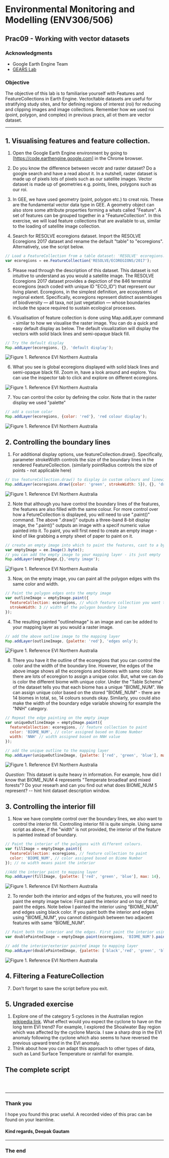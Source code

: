 # Environmental Monitoring and Modelling (ENV306/506)

## Prac09 - Working with vector datasets

### Acknowledgments 

- Google Earth Engine Team
- [GEARS Lab](https://www.gears-lab.com/emm_lab_9/)

### Objective

The objective of this lab is to familiarise yourself with Features and FeatureCollections in Earth Engine. Vector/table datasets are useful for stratifying study sites, and for defining regions of interest (roi) for reducing and clipping images and image collections. Remember how we used roi (point, polygon, and complex) in previous pracs, all ot them are vector dataset.

---------------------------------------------------
## 1. Visualising features and feature collection.
1. Open the Google Earth Engine environment by going to [https://code.earthengine.google.com] in the Chrome browser.

2. Do you know the difference between vecotr and raster dataset? Do a google search and have a read about it. In a nutshell, raster dataset is made up of pixels lots of pixels such as our satellite images. Vector dataset is made up of geometries e.g. points, lines, polygons such as our roi. 

3. In GEE, we have used geometry (point, polygon etc.) to creat rois. These are the fundamental vector data type in GEE. A geometry object can also store some attribute properties forming a whats called "Feature". A set of features can be grouped together in a "FeatureCollection". In this exercise, we will load feature collections that are available to us, similar to the loading of satellite image collection.

4. Search for RESOLVE ecoregions dataset. Import the RESOLVE Ecoregions 2017 dataset and rename the default "table" to "ecoregions". Alternatively, use the script below. 

```JavaScript
// Load a FeatureCollection from a table dataset: 'RESOLVE' ecoregions.
var ecoregions = ee.FeatureCollection('RESOLVE/ECOREGIONS/2017');
```

5. Please read through the description of this dataset. This dataset is not intuitive to understand as you would a satellite image. The RESOLVE Ecoregions 2017 dataset provides a depiction of the 846 terrestrial ecoregions (each coded with unique ID "ECO_ID") that represent our living planet. Ecoregions, in the simplest definition, are ecosystems of regional extent. Specifically, ecoregions represent distinct assemblages of biodiversity ― all taxa, not just vegetation ― whose boundaries include the space required to sustain ecological processes. 

5. Visualisation of feature collection is done using Map.addLayer command - similar to how we visualise the raster image. You can do a quick and easy default display as below. The default visualization will display the vectors with solid black lines and semi-opaque black fill.

```JavaScript
// Try the default display
Map.addLayer(ecoregions, {}, 'default display');

```

![Figure 1. Reference EVI Northern Australia](Prac08/default.png)

6. What you see is global ecoregions displayed with solid black lines and semi-opaque black fill. Zoom in, have a look around and explore. You can use the inspector tab to click and explore on different ecoregions.

![Figure 1. Reference EVI Northern Australia](Prac08/inspector.png)

7. You can control the color by defining the color. Note that in the raster display we used "palette"

```JavaScript
// add a custom color
Map.addLayer(ecoregions, {color: 'red'}, 'red colour display');
```
![Figure 1. Reference EVI Northern Australia](Prac08/redcolor.png)


## 2. Controlling the boundary lines

1. For additional display options, use featureCollection.draw(). Specifically, parameter strokeWidth controls the size of the boundary lines in the rendered FeatureCollection. (similarly pointRadius controls the size of points - not applicable here)

```JavaScript
// Use featureCollection.draw() to display in custom colours and linewidth 
Map.addLayer(ecoregions.draw({color: 'green', strokeWidth: 5}), {}, 'drawn display');
```
![Figure 1. Reference EVI Northern Australia](Prac08/drawdisplay.png)

2. Note that although you have control the boundary lines of the features, the features are also filled with the same colour.  For more control over how a FetureCollection is displayed, you will need to use ".paint()" command. The above ".draw()" outputs a three-band 8-bit display image, the ".paint()" outputs an image with a specif numeric value painted into it. To paint, you will first need to create an empty image - kind of like grabbing a empty sheet of paper to paint on it. 

```JavaScript
// create an empty image into which to paint the features, cast to a byte.
var emptyImage = ee.Image().byte();
// you can add the empty image to your mapping layer - its just empty
Map.addLayer(emptyImage,{},'empty image');
```

![Figure 1. Reference EVI Northern Australia](Prac08/drawdisplay.png)

3. Now, on the empty image, you can paint all the polygon edges with ths same color and width.

```JavaScript
// Paint the polygon edges onto the empty image
var outlineImage = emptyImage.paint({
  featureCollection: ecoregions, // which feature collection you want to be painted
  strokeWidth: 3 // width of the polygon boundary line
});
```

4. The resulting painted "outlineImage" is an image and can be added to your mapping layer as you would a raster image. 

```JavaScript
// add the above outline image to the mapping layer
Map.addLayer(outlineImage, {palette: 'red'}, 'edges only');
```
![Figure 1. Reference EVI Northern Australia](Prac08/outlineonly.png)

8. There you have it the outline of the ecoregions that you can control the color and the width of the boundary line. However, the edges of the above image shows all the ecoregions and biomes with same color. Now there are lots of ecoregion to assign a unique color. But, what we can do is color the different biome with unique color. Under the "Table Schema" of the dataset tells you that each biome has a unique "BIOME_NUM". We can assign unique color based on the stored "BIOME_NUM" - there are 14 biomes in total, so, 14 colours sounds okay. Similarly, you could also make the width of the boundary edge variable showing for example the "NNH" category. 

```JavaScript
// Repeat the edge painting on the empty image
var uniqueOutlineImage = emptyImage.paint({
  featureCollection: ecoregions, // feature collection to paint
  color: 'BIOME_NUM', // color assigned based on Biome Number
  width: 'NNH' // width assigned based on NNH value
});

// add the unique outline to the mapping layer
Map.addLayer(uniqueOutlineImage, {palette: ['red', 'green', 'blue'], max: 14}, 'unique colour edges');
```
![Figure 1. Reference EVI Northern Australia](Prac08/uniqueoutline.png)

*Question:* This dataset is quite heavy in information. For example, how did I know that BIOME_NUM 4 represents "Temperate broadleaf and mixed forests"? Do your researh and can you find out what does BIOME_NUM 5 represent? -- hint hint dataset description window. 

## 3. Controlling the interior fill

1. Now we have complete control over the boundary lines, we also want to control the interior fill. Controlling interior fill is quite simple. Using same script as above, if the "width" is not provided, the interior of the feature is painted instead of boundary.

```JavaScript
// Paint the interior of the polygons with different colours.
var fillImage = emptyImage.paint({
  featureCollection: ecoregions, // feature collection to paint
  color: 'BIOME_NUM', // color assigned based on Biome Number
}); // no width means paint the interior

//Add the interior paint to mapping layer
Map.addLayer(fillImage, {palette: ['red', 'green', 'blue'], max: 14}, 'fills only');
``` 
![Figure 1. Reference EVI Northern Australia](Prac08/fillonly.png)

2. To render both the interior and edges of the features, you will need to paint the empty image twice: First paint the interior and on top of that, paint the edges. Note below I painted the interior using “BIOME_NUM” and edges using black color. If you paint both the interior and edges using "BIOME_NUM", you cannot distinguish between two adjacent features with same “BIOME_NUM”.

```JavaScript
// Paint both the interior and the edges. First paint the interior using biome number. Then paint the edges using
var doublePaintedImage = emptyImage.paint(ecoregions, 'BIOME_NUM').paint(ecoregions, 0, 1);

// add the interior/exterior painted image to mapping layer
Map.addLayer(doublePaintedImage, {palette: ['black','red', 'green', 'blue'], max: 14}, 'edges and fills');
```
![Figure 1. Reference EVI Northern Australia](Prac08/fillandedge.png)

## 4. Filtering a FeatureCollection

7. Don't forget to save the script before you exit. 

## 5. Ungraded exercise

1. Explore one of the category 5 cyclones in the Australian region [wikipedia link](https://en.wikipedia.org/wiki/List_of_Category_5_Australian_region_severe_tropical_cyclones). What effect would you expect the cyclone to have on the long term EVI trend? For example, I explored the Shoalwater Bay region which was affected by the cyclone Marcia. I saw a sharp drop in the EVI anomaly following the cyclone which also seems to have reversed the previous upward trend in the EVI anomaly. 
2. Think about how you can adapt this approach to other types of data, such as Land Surface Temperature or rainfall for example.


## The complete script

```JavaScript

  
```

-------
### Thank you

I hope you found this prac useful. A recorded video of this prac can be found on your learnline.

#### Kind regards, Deepak Gautam
------
### The end
